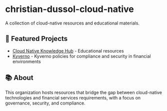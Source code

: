# christian-dussol-cloud-native

A collection of cloud-native resources and educational materials.

## 🌟 Featured Projects

- [Cloud Native Knowledge Hub](https://github.com/christian-dussol-cloud-native/cloud-native-knowledge-hub) - Educational resources
- [Kyverno](https://github.com/christian-dussol-cloud-native/kyverno) - Kyverno policies for compliance and security in financial environments

## 📚 About

This organization hosts resources that bridge the gap between cloud-native technologies and financial services requirements, with a focus on governance, security, and compliance.


